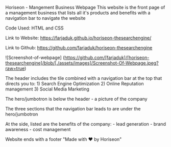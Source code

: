 Horiseon - Mangement Business Webpage
This website is the front page of a management business
that lists all it's products and benefits with a navigation bar to navigate the website

Code Used: HTML and CSS

Link to Website:
https://farjaduk.github.io/horiseon-thesearchengine/

Link to Github:
https://github.com/farjaduk/horiseon-thesearchengine


![Screenshot-of-webpage] (https://github.com/[farjaduk]/[horiseon-thesearchengine]/blob/[./assets/images]/Screenshot-Of-Webpage.jpeg?raw=true)

The header includes the tile combined with a navigation bar at the top that directs you to:
    1) Search Engine Optimization
    2) Online Reputation management
    3) Social Media Marketing

The hero/jumbotron is below the header 
    - a picture of the company

The three sections that the navigation bar leads to are under the hero/jumbotron

At the side, listed are the benefits of the company:
    - lead generation
    - brand awareness
    - cost management

Website ends with a footer "Made with ❤️️ by Horiseon"



